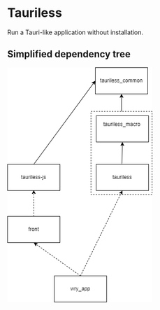 # Tauriless

Run a Tauri-like application without installation.

## Simplified dependency tree

![tree](./dependency-tree.draw.io.png)
